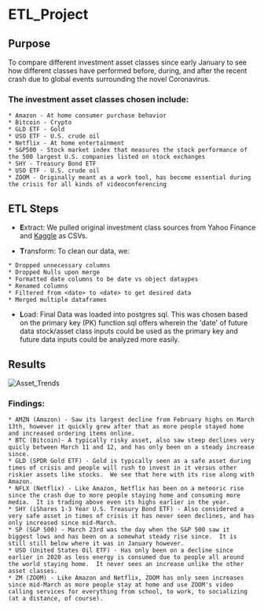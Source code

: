 # ETL_Project
## Purpose
To compare different investment asset classes since early January to see how different classes have performed before, during, and after the recent crash due to global events surrounding the novel Coronavirus. 

### The investment asset classes chosen include:
```
* Amazon - At home consumer purchase behavior
* Bitcoin - Crypto
* GLD ETF - Gold
* USO ETF - U.S. crude oil
* Netflix - At home entertainment
* S&P500 - Stock market index that measures the stock performance of the 500 largest U.S. companies listed on stock exchanges
* SHY - Treasury Bond ETF
* USO ETF - U.S. crude oil
* ZOOM - Originally meant as a work tool, has become essential during the crisis for all kinds of videoconferencing
```
## ETL Steps
* **E**xtract: We pulled original investment class sources from Yahoo Finance and [Kaggle](https://www.kaggle.com/) as CSVs.  
       
* **T**ransform: To clean our data, we:
```
* Dropped unnecessary columns
* Dropped Nulls upon merge
* Formatted date columns to be date vs object dataypes
* Renamed columns
* Filtered from <date> to <date> to get desired data
* Merged multiple dataframes
```

* **L**oad: Final Data was loaded into postgres sql. This was chosen based on the primary key (PK) function sql offers wherein the 'date' of future data stock/asset class inputs could be used as the primary key and future data inputs could be analyzed more easily.

## Results
![Asset_Trends](https://user-images.githubusercontent.com/37835407/80780252-4d55f900-8b3c-11ea-88b4-e1f5b85c3b91.png)

### Findings:
```
* AMZN (Amazon) - Saw its largest decline from February highs on March 13th, however it quickly grew after that as more people stayed home and increased ordering items online.
* BTC (Bitcoin)- A typically risky asset, also saw steep declines very quicly between March 11 and 12, and has only been on a steady increase since. 
* GLD (SPDR Gold ETF) - Gold is typically seen as a safe asset during times of crisis and people will rush to invest in it versus other riskier assets like stocks.  We see that here with its rise along with Amazon.
* NFLX (Netflix) - Like Amazon, Netflix has been on a meteoric rise since the crash due to more people staying home and consuming more media.  It is trading above even its highs earlier in the year.
* SHY (iShares 1-3 Year U.S. Treasury Bond ETF) - Also considered a very safe asset in times of crisis it has never seen declines, and has only increased since mid-March.
* SP (S&P 500) - March 23rd was the day when the S&P 500 saw it biggest lows and has been on a somewhat steady rise since.  It is still still below where it was in January however.
* USO (United States Oil ETF) - Has only been on a decline since earlier in 2020 as less energy is consumed due to people all around the world staying home.  It never sees an increase unlike the other asset classes.
* ZM (ZOOM) - Like Amazon and Netflix, ZOOM has only seen increases since mid-March as more people stay at home and use ZOOM's video calling services for everything from school, to work, to socializing (at a distance, of course).
```

